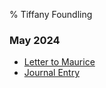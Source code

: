% Tiffany Foundling

<!---
Autogenerated File: edits will be overwritten
-->


### May 2024
- [Letter to Maurice](May_2024/Letter_to_Maurice/index.html)
- [Journal Entry](May_2024/Journal_Entry/index.html)
